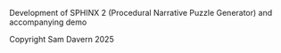 Development of SPHINX 2 (Procedural Narrative Puzzle Generator) and accompanying demo 

Copyright Sam Davern 2025
